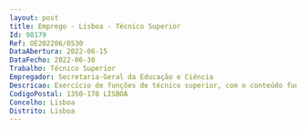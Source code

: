 ```yaml
--- 
layout: post
title: Emprego - Lisboa - Técnico Superior
Id: 98179
Ref: OE202206/0530
DataAbertura: 2022-06-15
DataFecho: 2022-06-30
Trabalho: Técnico Superior
Empregador: Secretaria-Geral da Educação e Ciência
Descricao: Exercício de funções de técnico superior, com o conteúdo funcional descrito no anexo anexo a que se refere o n.º 2 do artigo 88.º da Lei Geral de Trabalho em Funções Públicas (LTFP), aprovada em anexo à Lei n.º 35 2014, de 20 de junho, designadamente funções consultivas, de estudo, planeamento, avaliação e aplicação de métodos e processos de natureza técnica no âmbito das tarefas de gestão dos investimentos e reformas a desenvolver do Plano de Recuperação e Resiliência, sendo que os candidatos deverão evidenciar a) Conhecimentos e competência demonstrada na área do Direito Administrativo, em especial dos procedimentos administrativos e da atividade administrativa em geral (atos administrativos, regulamentos e contratos da administração pública), da contratação pública, em especial, no que respeita aos procedimentos pré contratuais para a formação de contratos administrativos e ao regime substantivo das relações contratuais administrativas, revelando conhecimentos sólidos, sobretudo, dos Códigos do Procedimento Administrativo e dos Contratos Públicos, entre outros regimes jurídicos enquadradores da atividade da Administração Pública, na gestão pública.b) Domínio de informática na ótica de utilizador  capacidade de análise da informação e sentido crítico  apetência para equacionar propostas e soluções no quadro jurídico aplicável  fluência oral e escrita  bom relacionamento interpessoal  sentido de responsabilidade e autonomia  capacidade de adaptação e melhoria contínua  gosto e facilidade para trabalhar em equipa e partilhar informação e conhecimento.
CodigoPostal: 1350-178 LISBOA
Concelho: Lisboa
Distrito: Lisboa
--- 
```

